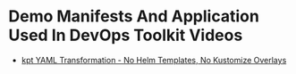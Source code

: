 # Demo Manifests And Application Used In DevOps Toolkit Videos

* [kpt YAML Transformation - No Helm Templates, No Kustomize Overlays](https://youtu.be/Wavigyq7NdQ)
